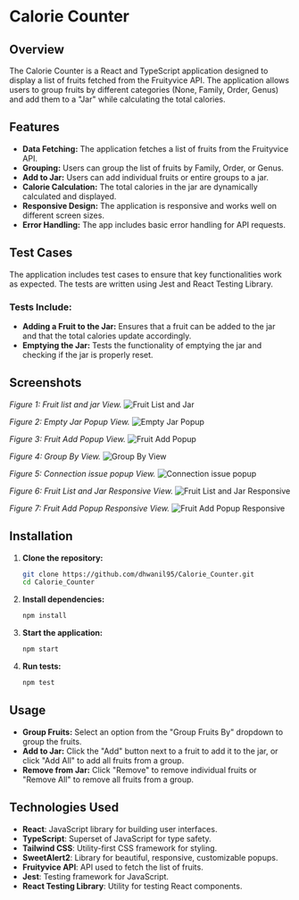 # Calorie Counter

## Overview

The Calorie Counter is a React and TypeScript application designed to display a list of fruits fetched from the Fruityvice API. The application allows users to group fruits by different categories (None, Family, Order, Genus) and add them to a "Jar" while calculating the total calories.

## Features

- **Data Fetching:** The application fetches a list of fruits from the Fruityvice API.
- **Grouping:** Users can group the list of fruits by Family, Order, or Genus.
- **Add to Jar:** Users can add individual fruits or entire groups to a jar.
- **Calorie Calculation:** The total calories in the jar are dynamically calculated and displayed.
- **Responsive Design:** The application is responsive and works well on different screen sizes.
- **Error Handling:** The app includes basic error handling for API requests.

## Test Cases

The application includes test cases to ensure that key functionalities work as expected. The tests are written using Jest and React Testing Library.

### Tests Include:
- **Adding a Fruit to the Jar:** Ensures that a fruit can be added to the jar and that the total calories update accordingly.
- **Emptying the Jar:** Tests the functionality of emptying the jar and checking if the jar is properly reset.

## Screenshots

*Figure 1: Fruit list and jar View.*
![Fruit List and Jar](./screenshots/Fruit_Jar_Default_View.png)

*Figure 2: Empty Jar Popup View.*
![Empty Jar Popup](./screenshots/Empty_Jar_Popup.png)

*Figure 3: Fruit Add Popup View.*
![Fruit Add Popup](./screenshots/Fruit_Add_Popup.png)

*Figure 4: Group By View.*
![Group By View](./screenshots/Group_By_View.png)

*Figure 5: Connection issue popup View.*
![Connection issue popup](./screenshots/Connection_Issue_Popup.png)

*Figure 6: Fruit List and  Jar Responsive View.*
![Fruit List and  Jar Responsive](./screenshots/Fruit_Jar_Default_Responsive.png)

*Figure 7: Fruit Add Popup Responsive View.*
![Fruit Add Popup Responsive](./screenshots/Fruit_Add_Popup_Responsive.png)

## Installation

1. **Clone the repository:**
    ```bash
    git clone https://github.com/dhwanil95/Calorie_Counter.git
    cd Calorie_Counter
    ```

2. **Install dependencies:**
    ```bash
    npm install
    ```

3. **Start the application:**
    ```bash
    npm start
    ```

4. **Run tests:**
    ```bash
    npm test
    ```

## Usage

- **Group Fruits:** Select an option from the "Group Fruits By" dropdown to group the fruits.
- **Add to Jar:** Click the "Add" button next to a fruit to add it to the jar, or click "Add All" to add all fruits from a group.
- **Remove from Jar:** Click "Remove" to remove individual fruits or "Remove All" to remove all fruits from a group.

## Technologies Used

- **React**: JavaScript library for building user interfaces.
- **TypeScript**: Superset of JavaScript for type safety.
- **Tailwind CSS**: Utility-first CSS framework for styling.
- **SweetAlert2**: Library for beautiful, responsive, customizable popups.
- **Fruityvice API**: API used to fetch the list of fruits.
- **Jest**: Testing framework for JavaScript.
- **React Testing Library**: Utility for testing React components.

